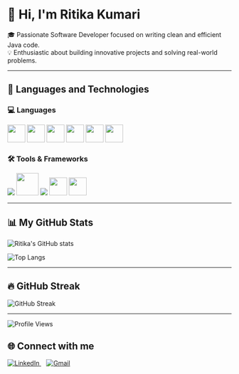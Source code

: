 # 👋 Hi, I'm Ritika Kumari

🎓 Passionate Software Developer focused on writing clean and efficient Java code.  
💡 Enthusiastic about building innovative projects and solving real-world problems.

---

## 🚀 Languages and Technologies

### 💻 Languages
<p>
  <img src="https://cdn.jsdelivr.net/gh/devicons/devicon/icons/java/java-original.svg" width="40" height="40" />
  <img src="https://cdn.jsdelivr.net/gh/devicons/devicon/icons/javascript/javascript-original.svg" width="40" height="40"/>
  <img src="https://cdn.jsdelivr.net/gh/devicons/devicon/icons/python/python-original.svg" width="40" height="40"/>
  <img src="https://cdn.jsdelivr.net/gh/devicons/devicon/icons/c/c-original.svg" width="40" height="40"/>
  <img src="https://cdn.jsdelivr.net/gh/devicons/devicon/icons/cplusplus/cplusplus-original.svg" width="40" height="40"/>
  <img src="https://cdn.jsdelivr.net/gh/devicons/devicon/icons/sqlite/sqlite-original.svg" width="40" height="40" />
</p>

### 🛠️ Tools & Frameworks
<p>
  <img src="https://img.shields.io/badge/React_Native-20232A?style=flat-square&logo=react&logoColor=61DAFB" />
  <img src="https://cdn.jsdelivr.net/gh/devicons/devicon/icons/mysql/mysql-original-wordmark.svg" width="50" height="50"/>  
  <img src="https://img.shields.io/badge/Postman-FF6C37?style=flat-square&logo=postman&logoColor=white" />
  <img src="https://cdn.jsdelivr.net/gh/devicons/devicon/icons/html5/html5-original.svg" width="40" height="40"/>
  <img src="https://cdn.jsdelivr.net/gh/devicons/devicon/icons/css3/css3-original.svg" width="40" height="40"/>
</p>

---

## 📊 My GitHub Stats
![Ritika's GitHub stats](https://github-readme-stats.vercel.app/api?username=Cayra19&show_icons=true&theme=tokyonight)

![Top Langs](https://github-readme-stats.vercel.app/api/top-langs/?username=Cayra19&layout=compact&theme=tokyonight)

---

## 🔥 GitHub Streak
![GitHub Streak](https://github-readme-streak-stats.herokuapp.com?user=Cayra19&theme=tokyonight)

---

![Profile Views](https://komarev.com/ghpvc/?username=Cayra19&label=Profile%20views&color=0e75b6&style=flat)

## 🌐 Connect with me

<p align="left">
  <a href="https://www.linkedin.com/in/ritika-kumari19/" target="_blank">
    <img src="https://img.icons8.com/fluent/48/000000/linkedin.png" alt="LinkedIn"/>
  </a>
  &nbsp;&nbsp;
  <a href="mailto:ritika1905kumari@gmail.com?subject=Feedback&body=Message" target="_blank">
    <img src="https://img.icons8.com/color/48/000000/gmail-new.png" alt="Gmail"/>
  </a>
</p>

